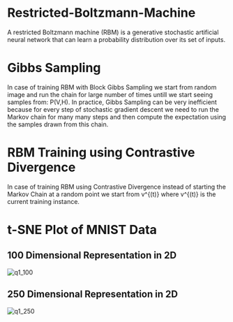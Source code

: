 # Restricted-Boltzmann-Machine
A restricted Boltzmann machine (RBM) is a generative stochastic artificial neural network that can learn a probability distribution over its set of inputs.

# Gibbs Sampling
In case of training RBM with Block Gibbs Sampling we start from random image and run the chain for large number of times untill we start seeing samples from: P(V,H).
In practice, Gibbs Sampling can be very inefficient because for every step of stochastic gradient descent we need to run the Markov chain for many many steps and then compute the expectation using the samples drawn from this chain.

# RBM Training using Contrastive Divergence
In case of training RBM using Contrastive Divergence instead of starting the Markov Chain at a random point we start from v^{(t)} where v^{(t)} is the current training instance.

# t-SNE Plot of MNIST Data

## 100 Dimensional Representation in 2D
![q1_100](https://user-images.githubusercontent.com/17472092/132380022-fb018345-a79b-453e-b055-e7fa38b6ee8f.png)
## 250 Dimensional Representation in 2D
![q1_250](https://user-images.githubusercontent.com/17472092/132379989-abf11755-08c2-46f4-9be9-69ecd1c93493.png)
